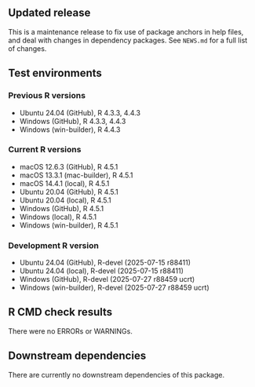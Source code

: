 ## Updated release

This is a maintenance release to fix use of package anchors in help files,
and deal with changes in dependency packages.
See `NEWS.md` for a full list of changes.

## Test environments

### Previous R versions
* Ubuntu 24.04                 (GitHub), R 4.3.3, 4.4.3
* Windows                      (GitHub), R 4.3.3, 4.4.3
* Windows                 (win-builder), R 4.4.3

### Current R versions
* macOS 12.6.3                 (GitHub), R 4.5.1
* macOS 13.3.1            (mac-builder), R 4.5.1
* macOS 14.4.1                  (local), R 4.5.1
* Ubuntu 20.04                 (GitHub), R 4.5.1
* Ubuntu 20.04                  (local), R 4.5.1
* Windows                      (GitHub), R 4.5.1
* Windows                       (local), R 4.5.1
* Windows                 (win-builder), R 4.5.1

### Development R version
* Ubuntu 24.04                 (GitHub), R-devel (2025-07-15 r88411)
* Ubuntu 24.04                  (local), R-devel (2025-07-15 r88411)
* Windows                      (GitHub), R-devel (2025-07-27 r88459 ucrt)
* Windows                 (win-builder), R-devel (2025-07-27 r88459 ucrt)

## R CMD check results

There were no ERRORs or WARNINGs.

## Downstream dependencies

There are currently no downstream dependencies of this package.
